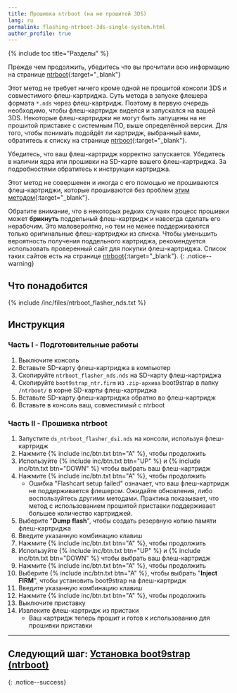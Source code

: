 ```yaml
---
title: Прошивка ntrboot (на не прошитой 3DS)
lang: ru
permalink: flashing-ntrboot-3ds-single-system.html
author_profile: true
---
```

{% include toc title="Разделы" %}

Прежде чем продолжить, убедитесь что вы прочитали всю информацию на странице [ntrboot](ntrboot){:target="_blank"}

Этот метод не требует ничего кроме одной не прошитой консоли 3DS и совместимого флеш-картриджа. Суть метода в запуске флешера формата `*.nds` через флеш-картридж. Поэтому в первую очередь необходимо, чтобы флеш-картридж виделся и запускался на вашей 3DS. Некоторые флеш-картриджи не могут быть запущены на не прошитой приставке с системным ПО, выше определённой версии. Для того, чтобы понимать подойдёт ли картридж, выбранный вами, обратитесь к списку на странице [ntrboot](ntrboot#список-совместимых-флеш-картриджей){:target="_blank"}.

Убедитесь, что ваш флеш-картридж корректно запускается. Убедитесь в наличии ядра или прошивки на SD-карте вашего флеш-картриджа. За подробностями обратитесь к инструкции картриджа.

Этот метод не совершенен и иногда с его помощью не прошиваются флеш-картриджи, которые прошиваются без проблем [этим методом](flashing-ntrboot-3ds-multi-system){:target="_blank"}.

Обратите внимание, что в некоторых редких случаях процесс прошивки может **брикнуть** поддельный флеш-картридж и навсегда сделать его нерабочим. Это маловероятно, но тем не менее поддерживаются только оригинальные флеш-картриджи из списка. Чтобы уменьшить вероятность получения поддельного картриджа, рекомендуется использовать проверенный сайт для покупки флеш-картриджа. Список таких сайтов есть на странице [ntrboot](ntrboot#список-совместимых-флеш-картриджей){:target="_blank"}.
{: .notice--warning}

## Что понадобится

{% include /inc/files/ntrboot_flasher_nds.txt %}

## Инструкция

### Часть I - Подготовительные работы

1. Выключите консоль
1. Вставьте SD-карту флеш-картриджа в компьютер
1. Скопируйте `ntrboot_flasher_nds.nds` на SD-карту флеш-картриджа
1. Скопируйте `boot9strap_ntr.firm` из `.zip-архива` boot9strap в папку `/ntrboot/` в корне SD-карты флеш-картриджа
1. Вставьте SD-карту флеш-картриджа обратно во флеш-картридж
1. Вставьте в консоль ваш, совместимый с ntrboot

### Часть II - Прошивка ntrboot

1. Запустите `ds_ntrboot_flasher_dsi.nds` на консоли, используя флеш-картридж
1. Нажмите {% include inc/btn.txt btn="A" %}, чтобы продолжить
1. Используйте {% include inc/btn.txt btn="UP" %} и {% include inc/btn.txt btn="DOWN" %} чтобы выбрать ваш флеш-картридж
1. Нажмите {% include inc/btn.txt btn="A" %}, чтобы продолжить
	+ Ошибка "Flashcart setup failed" означает, что ваш флеш-картридж не поддерживается флешером. Ожидайте обновления, либо воспользуйтесь другими методами. Практика показывает, что метод с использованием прошитой приставки поддерживает большее количество картриджей.
1. Выберите "**Dump flash**", чтобы создать резервную копию памяти флеш-картриджа
1. Введите указанную комбинацию клавиш
1. Нажмите {% include inc/btn.txt btn="A" %}, чтобы продолжить
1. Используйте {% include inc/btn.txt btn="UP" %} и {% include inc/btn.txt btn="DOWN" %} чтобы выбрать ваш флеш-картридж
1. Нажмите {% include inc/btn.txt btn="A" %}, чтобы продолжить
1. Выберите {% include inc/btn.txt btn="A" %}, чтобы выбрать "**Inject FIRM**", чтобы установить boot9strap на флеш-картридж
1. Введите указанную комбинацию клавиш
1. Нажмите {% include inc/btn.txt btn="A" %}, чтобы продолжить
1. Выключите приставку
1. Извлеките флеш-картридж из пристаки
	* Ваш картридж теперь прошит и готов к использованию для прошивки приставки

___

## **Следующий шаг:** [Установка boot9strap (ntrboot)](installing-boot9strap-ntrboot)
{: .notice--success}